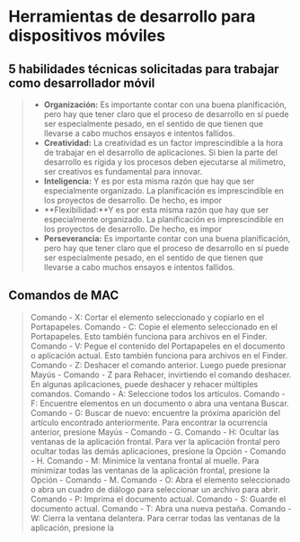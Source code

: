 # Herramientas de desarrollo para dispositivos móviles


##  5 habilidades técnicas solicitadas para trabajar como desarrollador móvil
> - **Organización:** Es importante contar con una buena planificación, pero hay que tener claro que el proceso de desarrollo en sí puede ser especialmente pesado, en el sentido de que tienen que llevarse a cabo muchos ensayos e intentos fallidos. 
> - **Creatividad:** La creatividad es un factor imprescindible a la hora de trabajar en el desarrollo de aplicaciones. Si bien la parte del desarrollo es rígida y los procesos deben ejecutarse al milímetro, ser creativos es fundamental para innovar. 
> - **Inteligencia:** Y es por esta misma razón que hay que ser especialmente organizado. La planificación es imprescindible en los proyectos de desarrollo. De hecho, es impor
> - **Flexibilidad:**Y es por esta misma razón que hay que ser especialmente organizado. La planificación es imprescindible en los proyectos de desarrollo. De hecho, es impor
> - **Perseverancia:** Es importante contar con una buena planificación, pero hay que tener claro que el proceso de desarrollo en sí puede ser especialmente pesado, en el sentido de que tienen que llevarse a cabo muchos ensayos e intentos fallidos.


## Comandos de MAC

> Comando - X: Cortar el elemento seleccionado y copiarlo en el Portapapeles.
> Comando - C: Copie el elemento seleccionado en el Portapapeles. Esto también funciona para archivos en el Finder.
> Comando - V: Pegue el contenido del Portapapeles en el documento o aplicación actual. Esto también funciona para archivos en el Finder.
> Comando - Z: Deshacer el comando anterior. Luego puede presionar Mayús - Comando - Z para Rehacer, invirtiendo el comando deshacer. En algunas aplicaciones, puede deshacer y rehacer múltiples comandos.
> Comando - A: Seleccione todos los artículos.
> Comando - F: Encuentre elementos en un documento o abra una ventana Buscar.
> Comando - G: Buscar de nuevo: encuentre la próxima aparición del artículo encontrado anteriormente. Para encontrar la ocurrencia anterior, presione Mayús - Comando - G.
> Comando - H: Ocultar las ventanas de la aplicación frontal. Para ver la aplicación frontal pero ocultar todas las demás aplicaciones, presione la Opción - Comando - H.
> Comando - M: Minimice la ventana frontal al muelle. Para minimizar todas las ventanas de la aplicación frontal, presione la Opción - Comando - M.
> Comando - O: Abra el elemento seleccionado o abra un cuadro de diálogo para seleccionar un archivo para abrir.
> Comando - P: Imprima el documento actual.
> Comando - S: Guarde el documento actual.
> Comando - T: Abra una nueva pestaña.
> Comando - W: Cierra la ventana delantera. Para cerrar todas las ventanas de la aplicación, presione la
